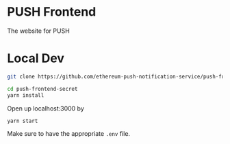 # PUSH Frontend

The website for PUSH


# Local Dev
```bash
git clone https://github.com/ethereum-push-notification-service/push-frontend-secret.git
```

```bash
cd push-frontend-secret
yarn install
```

Open up localhost:3000 by

```bash
yarn start
```

Make sure to have the appropriate `.env` file.
